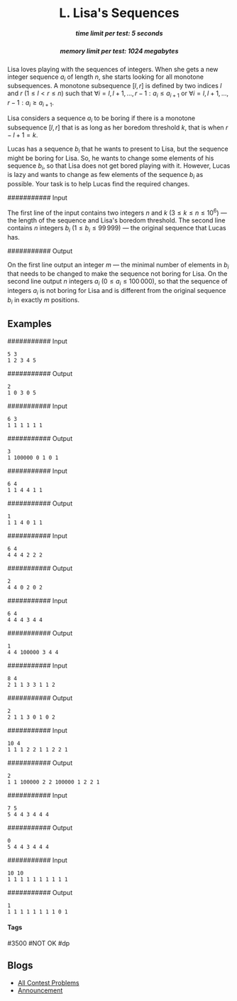 <h1 style='text-align: center;'> L. Lisa's Sequences</h1>

<h5 style='text-align: center;'>time limit per test: 5 seconds</h5>
<h5 style='text-align: center;'>memory limit per test: 1024 megabytes</h5>

Lisa loves playing with the sequences of integers. When she gets a new integer sequence $a_i$ of length $n$, she starts looking for all monotone subsequences. A monotone subsequence $[l, r]$ is defined by two indices $l$ and $r$ ($1 \le l < r \le n$) such that $\forall i = l, l+1, \ldots, r-1: a_i \le a_{i+1}$ or $\forall i = l, l+1, \ldots, r-1: a_i \ge a_{i+1}$. 

Lisa considers a sequence $a_i$ to be boring if there is a monotone subsequence $[l, r]$ that is as long as her boredom threshold $k$, that is when $r - l + 1 = k$.

Lucas has a sequence $b_i$ that he wants to present to Lisa, but the sequence might be boring for Lisa. So, he wants to change some elements of his sequence $b_i$, so that Lisa does not get bored playing with it. However, Lucas is lazy and wants to change as few elements of the sequence $b_i$ as possible. Your task is to help Lucas find the required changes. 

########### Input

The first line of the input contains two integers $n$ and $k$ ($3 \le k \le n \le 10^6$) — the length of the sequence and Lisa's boredom threshold. The second line contains $n$ integers $b_i$ ($1 \le b_i \le 99\,999$) — the original sequence that Lucas has.

########### Output

On the first line output an integer $m$ — the minimal number of elements in $b_i$ that needs to be changed to make the sequence not boring for Lisa. On the second line output $n$ integers $a_i$ ($0 \le a_i \le 100\,000$), so that the sequence of integers $a_i$ is not boring for Lisa and is different from the original sequence $b_i$ in exactly $m$ positions.

## Examples

########### Input


```text
5 3
1 2 3 4 5
```
########### Output


```text
2
1 0 3 0 5
```
########### Input


```text
6 3
1 1 1 1 1 1
```
########### Output


```text
3
1 100000 0 1 0 1
```
########### Input


```text
6 4
1 1 4 4 1 1
```
########### Output


```text
1
1 1 4 0 1 1
```
########### Input


```text
6 4
4 4 4 2 2 2
```
########### Output


```text
2
4 4 0 2 0 2
```
########### Input


```text
6 4
4 4 4 3 4 4
```
########### Output


```text
1
4 4 100000 3 4 4
```
########### Input


```text
8 4
2 1 1 3 3 1 1 2
```
########### Output


```text
2
2 1 1 3 0 1 0 2
```
########### Input


```text
10 4
1 1 1 2 2 1 1 2 2 1
```
########### Output


```text
2
1 1 100000 2 2 100000 1 2 2 1
```
########### Input


```text
7 5
5 4 4 3 4 4 4
```
########### Output


```text
0
5 4 4 3 4 4 4
```
########### Input


```text
10 10
1 1 1 1 1 1 1 1 1 1
```
########### Output


```text
1
1 1 1 1 1 1 1 1 0 1
```


#### Tags 

#3500 #NOT OK #dp 

## Blogs
- [All Contest Problems](../2022-2023_ICPC,_NERC,_Northern_Eurasia_Onsite_(Unrated,_Online_Mirror,_ICPC_Rules,_Teams_Preferred).md)
- [Announcement](../blogs/Announcement.md)
